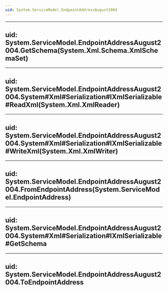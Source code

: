 ```yaml
---
uid: System.ServiceModel.EndpointAddressAugust2004
---
```


---
uid: System.ServiceModel.EndpointAddressAugust2004.GetSchema(System.Xml.Schema.XmlSchemaSet)
---

---
uid: System.ServiceModel.EndpointAddressAugust2004.System#Xml#Serialization#IXmlSerializable#ReadXml(System.Xml.XmlReader)
---

---
uid: System.ServiceModel.EndpointAddressAugust2004.System#Xml#Serialization#IXmlSerializable#WriteXml(System.Xml.XmlWriter)
---

---
uid: System.ServiceModel.EndpointAddressAugust2004.FromEndpointAddress(System.ServiceModel.EndpointAddress)
---

---
uid: System.ServiceModel.EndpointAddressAugust2004.System#Xml#Serialization#IXmlSerializable#GetSchema
---

---
uid: System.ServiceModel.EndpointAddressAugust2004.ToEndpointAddress
---
